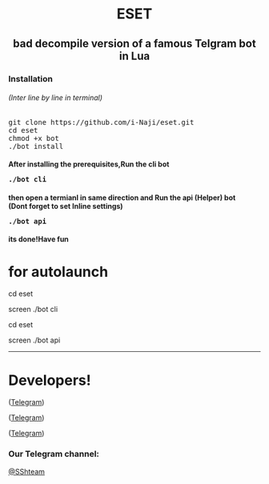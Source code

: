 <h1><p align="center"> ESET
<h2><p align="center">bad decompile version of a famous Telgram bot in Lua



<h3> <strong> Installation </strong>
<h6>(Inter line by line in terminal)</h6>
<pre>
<span>git clone https://github.com/i-Naji/eset.git<span>
<span>cd eset<span>
<span>chmod +x bot<span>
<span>./bot install<span>
</pre>

<h4> <strong>After installing  the prerequisites,Run the cli bot<br></strong>
<pre>
<span>./bot cli<span>
</pre>
<h4> <strong>then open a termianl in same direction and Run the api (Helper) bot<br>(Dont forget to set Inline settings)</strong>
<pre>
<span>./bot api<span>
</pre>
<h4>its done!Have fun</strong>

# for autolaunch

cd eset

screen ./bot cli

cd eset

screen ./bot api

* * *

# Developers!

 ([Telegram](https://telegram.me/AsTaE_Bot))

 ([Telegram](https://telegram.me/M_a_h_D_i_R_o_O))

 ([Telegram](https://telegram.me/My_Queen_is_ReyHaNe))

### Our Telegram channel:

[@SShteam](https://telegram.me/SShteam)

